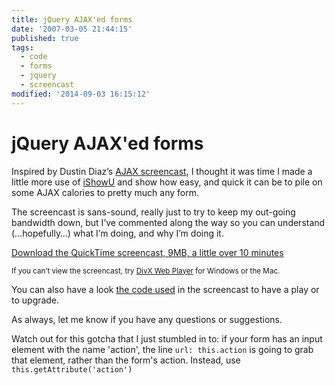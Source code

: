 ```yaml
---
title: jQuery AJAX'ed forms
date: '2007-03-05 21:44:15'
published: true
tags:
  - code
  - forms
  - jquery
  - screencast
modified: '2014-09-03 16:15:12'
---
```

# jQuery AJAX'ed forms

<p>Inspired by Dustin Diaz&#8217;s <a href="http://www.dustindiaz.com/screencast-05/">AJAX screencast</a>, I thought it was time I made a little more use of <a href="http://shinywhitebox.com/home/home.html">iShowU</a> and show how easy, and quick it can be to pile on some AJAX calories to pretty much any form.</p>

<p><span id="more-76"></span></p>

<p>The screencast is sans-sound, really just to try to keep my out-going bandwidth down, but I&#8217;ve commented along the way so you can understand (&#8230;hopefully&#8230;) what I&#8217;m doing, and why I&#8217;m doing it.</p>

<p><a href="http://remysharp.com/wp-content/uploads/2007/02/jquery_ajax_forms.mov">Download the QuickTime screencast, 9MB, a little over 10 minutes</a></p>

<p><small>If you can&#8217;t view the screencast, try <a href="http://www.divx.com/divx/webplayer/">DivX Web Player</a> for Windows or the Mac.</small></p>

<p>You can also have a look <a href="http://remysharp.com/wp-content/uploads/2007/02/contact.php.txt">the code used</a> in the screencast to have a play or to upgrade.</p>

<p>As always, let me know if you have any questions or suggestions.</p>

<div class="update">
    <p>Watch out for this gotcha that I just stumbled in to: if your form has an input element with the name 'action', the line <code>url: this.action</code> is going to grab that element, rather than the form's action.  Instead, use <code>this.getAttribute('action')</code></p>
</div>
